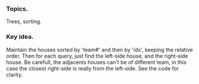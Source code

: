 ### Topics.
  Trees, sorting.

### Key idea.
  Maintain the houses sorted by 'team#' and then by 'idx', keeping the relative order.
Then for each query, just find the left-side house, and the right-side house.
Be carefull, the adjacents houses can't be of different team, in this case the closest right-side is really from the left-side. See the code for clarity.
